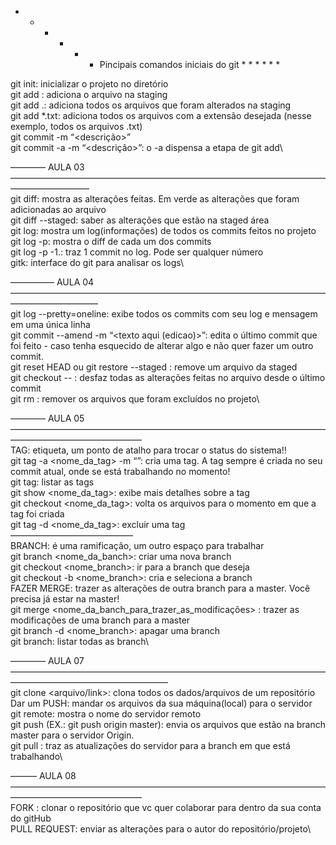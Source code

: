 
* * * * * * Pincipais comandos iniciais do git * * * * * *


git init: inicializar o projeto no diretório\
git add <arquivo> : adiciona o arquivo na staging\
git add .: adiciona todos os arquivos que foram alterados na staging\
git add *.txt: adiciona todos os arquivos com a extensão desejada (nesse exemplo, todos os arquivos .txt)\
git commit -m “<descrição>”\
git commit -a -m “<descrição>”: o -a dispensa a etapa de git add\

———— AULA 03 —————————————————————————————————————————————\
git diff: mostra as alterações feitas. Em verde as alterações que foram adicionadas ao arquivo\
git diff --staged: saber as alterações que estão na staged área\
git log: mostra um log(informações) de todos os commits feitos no projeto\
git log -p: mostra o diff de cada um dos commits\
git log -p -1.: traz 1 commit no log. Pode ser qualquer número\
gitk: interface do git para analisar os logs\

————— AULA 04 ——————————————————————————————————————————————\
git log --pretty=oneline: exibe todos os commits com seu log e mensagem em uma única linha\
git commit --amend -m “<texto aqui (edicao)>”: edita o último commit que foi feito - caso tenha esquecido de alterar algo e não quer fazer um outro commit.\
git reset HEAD <arquivo> ou git restore --staged <arquivo>: remove um arquivo da staged\
git checkout -- <arquivo>:  desfaz todas as alterações feitas no arquivo desde o último commit\
git rm <arquivo>: remover os arquivos que foram excluídos no projeto\ 

———— AULA 05 ———————————————————————————————————————————————————\
TAG: etiqueta, um ponto de atalho para trocar o status do sistema!!\
git tag -a <nome_da_tag> -m “<mensagem>”: cria uma tag. A tag sempre é criada no seu commit atual, onde se está trabalhando no momento!\
git tag: listar as tags\
git show <nome_da_tag>: exibe mais detalhes sobre a tag\
git checkout <nome_da_tag>: volta os arquivos para o momento em que a tag foi criada\
git tag -d <nome_da_tag>: excluir uma tag\
——————————————\
BRANCH: é uma ramificação, um outro espaço para trabalhar\
git branch <nome_da_banch>: criar uma nova branch\
git checkout <nome_branch>: ir para a branch que deseja\
git checkout -b <nome_branch>: cria e seleciona a branch\
FAZER MERGE: trazer as alterações de outra branch para a master. Você precisa já estar na master!\
git merge <nome_da_banch_para_trazer_as_modificações> : trazer as modificações de uma branch para a master\
git branch -d <nome_branch>: apagar uma branch\
git branch: listar todas as branch\

———— AULA 07 ——————————————————————————————————————————————————————\
git clone <arquivo/link>: clona todos os dados/arquivos de um repositório\
Dar um PUSH: mandar os arquivos da sua máquina(local) para o servidor\
git remote: mostra o nome do servidor remoto\
git push <servidor> <branch> (EX.: git push origin master): envia os arquivos que estão na branch master para o servidor Origin.\
git pull <servidor> <branch>: traz as atualizações do servidor para a branch em que está trabalhando\

——— AULA 08 ———————————————————————————————————————————————————\
FORK : clonar o repositório que vc quer colaborar para dentro da sua conta do gitHub\
PULL REQUEST: enviar as alterações para o autor do repositório/projeto\



